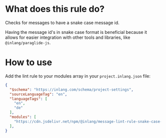 # What does this rule do?

Checks for messages to have a snake case message id.

Having the message id's in snake case format is beneficial because it allows for easier integration with other tools and libraries, like `@inlang/paraglide-js`.

# How to use

Add the lint rule to your modules array in your `project.inlang.json` file:

```json
{
  "$schema": "https://inlang.com/schema/project-settings",
  "sourceLanguageTag": "en",
  "languageTags": [
    "en",
    "de"
  ],
  "modules": [
    "https://cdn.jsdelivr.net/npm/@inlang/message-lint-rule-snake-case-id@latest/dist/index.js"
  ],
}
```
